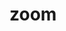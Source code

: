 # zoom

<demo>
  <template slot="code-template">
    <<< @/example/vue/demo/zoom.vue?template
  </template>
  <template slot="code-script">
    <<< @/example/vue/demo/zoom.vue?script
  </template>
  <template slot="code-style">
    <<< @/example/vue/demo/zoom.vue?style
  </template>
  <zoom slot="demo"></zoom>
</demo>
